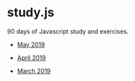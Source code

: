 # study.js

90 days of Javascript study and exercises.

- [May 2019](JOURNAL/05月19.md)

- [April 2019](JOURNAL/04月19.md)

- [March 2019](JOURNAL/03月19.md)
